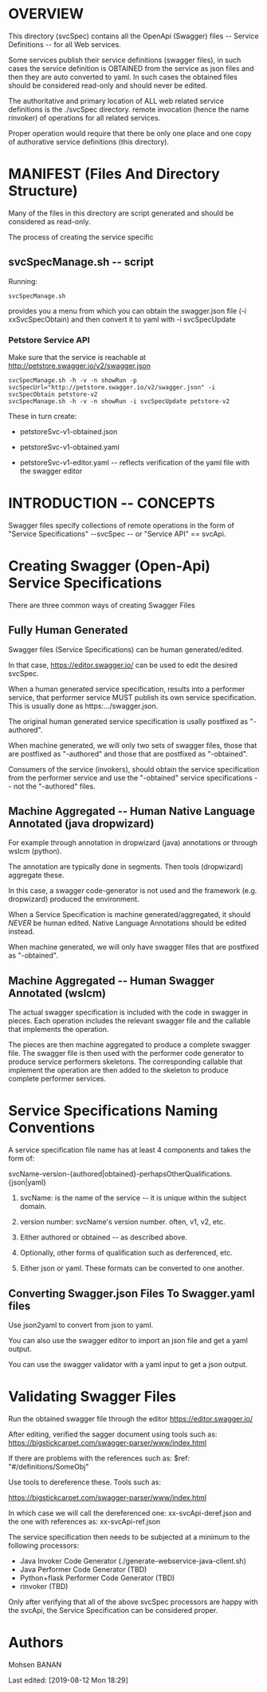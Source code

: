 # OVERVIEW

This directory (svcSpec) contains all the OpenApi (Swagger) files --
Service Definitions -- for all Web services.

Some services publish their service definitions (swagger files), in
such cases the service definition is OBTAINED from the service as json
files and then they are auto converted to yaml. In such cases the
obtained files should be considered read-only and should never be edited.

The authoritative and primary location of ALL web related service definitions is the
./svcSpec directory.
remote invocation (hence the name rinvoker) of operations for all related services.

Proper operation would require that there be only one place and one copy of
authorative service definitions (this directory).


# MANIFEST (Files And Directory Structure)

Many of the files in this directory are script generated and should be
considered as read-only.

The process of creating the service specific

## svcSpecManage.sh -- script

Running:

``` shell
svcSpecManage.sh
```

provides you a menu from which you can obtain the swagger.json file (-i xxSvcSpecObtain)
and then convert it to yaml with -i svcSpecUpdate

### Petstore Service API

Make sure that the service is reachable at http://petstore.swagger.io/v2/swagger.json

``` shell
svcSpecManage.sh -h -v -n showRun -p svcSpecUrl="http://petstore.swagger.io/v2/swagger.json" -i svcSpecObtain petstore-v2
svcSpecManage.sh -h -v -n showRun -i svcSpecUpdate petstore-v2
```

These in turn create:

  * petstoreSvc-v1-obtained.json
  * petstoreSvc-v1-obtained.yaml
  
  * petstoreSvc-v1-editor.yaml -- reflects verification of the yaml file with the swagger editor
  


# INTRODUCTION -- CONCEPTS

Swagger files specify collections of remote operations in the form of 
"Service Specifications" --svcSpec -- or "Service API" == svcApi.

# Creating Swagger (Open-Api) Service Specifications

There are three common ways of creating  Swagger Files

## Fully Human Generated 

Swagger files (Service Specifications) can be human generated/edited.

In that case,   https://editor.swagger.io/ can be used to edit the 
desired svcSpec.

When a human generated service specification, results into a performer service,
that performer service MUST publish its own service specification. This is usually done 
as https:.../swagger.json.

The original human generated service specification is usally postfixed as "-authored".

When machine generated, we will only two sets of swagger files, those
that are postfixed as "-authored" and those that are postfixed as
"-obtained".

Consumers of the service (invokers), should obtain the service
specification from the performer service and use the "-obtained"
service specifications -- not the "-authored" files.

## Machine Aggregated -- Human Native Language Annotated (java dropwizard)

For example through annotation in dropwizard (java) annotations or through
wsIcm (python). 

The annotation are typically done in segments. Then tools (dropwizard)
aggregate these.

In this case, a swagger code-generator is not used and the framework
(e.g. dropwizard) produced the environment.

When a Service Specification is machine generated/aggregated, it should *NEVER* be human edited.
Native Language Annotations should be edited instead.

When machine generated, we will only have swagger files that are postfixed as "-obtained".


## Machine Aggregated -- Human Swagger Annotated (wsIcm)

The actual swagger specification is included with the code in swagger
in pieces.  Each operation includes the relevant swagger file and the
callable that implements the operation.

The pieces are then machine aggregated to produce a complete swagger
file.  The swagger file is then used with the performer code generator
to produce service performers skeletons. The corresponding callable
that implement the operation are then added to the skeleton to produce 
complete performer services.


# Service Specifications Naming Conventions

A service specification file name has at least 4 components
and takes the form of:

   svcName-version-{authored|obtained}-perhapsOtherQualifications.{json|yaml}
   
1) svcName: is the name of the service -- it is unique within the subject domain.

2) version number: svcName's version number. often, v1, v2, etc.

3) Either authored or obtained -- as described above.

4) Optionally, other forms of qualification such as derferenced, etc.

5) Either json or yaml. These formats can be converted to one another.


## Converting Swagger.json Files To Swagger.yaml files

Use json2yaml to convert from json to yaml. 

You can also use the swagger editor to import an json file and get a yaml output.

You can use the swagger validator with a yaml input to get a json output.

# Validating Swagger Files 

Run the obtained swagger file through the editor
 https://editor.swagger.io/ 


After editing, verified the sagger document using tools such as:
  https://bigstickcarpet.com/swagger-parser/www/index.html

If there are problems with the references such as:
  $ref:  "#/definitions/SomeObj"

Use tools to dereference these.  Tools such as:

   https://bigstickcarpet.com/swagger-parser/www/index.html

In which case we will call the dereferenced one:
   xx-svcApi-deref.json
and the one with references as:
   xx-svcApi-ref.json

The service specification then needs to be subjected at a minimum to
the following processors:

  - Java Invoker Code Generator (./generate-webservice-java-client.sh)
  - Java Performer Code Generator (TBD)
  - Python+flask Performer Code Generator (TBD)
  - rinvoker (TBD)

Only after verifying that all of the above svcSpec processors are happy with the
svcApi, the Service Specification can be considered proper.

# Authors

Mohsen BANAN

Last edited:  [2019-08-12 Mon 18:29]
